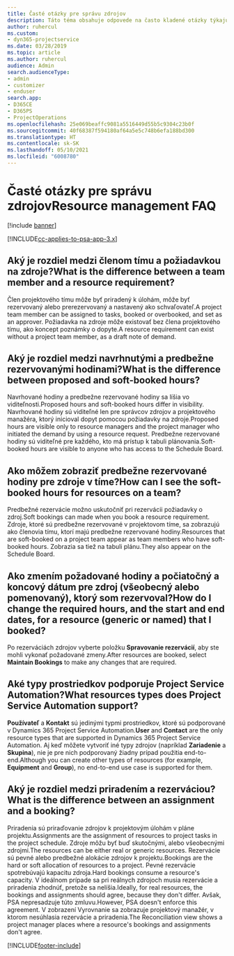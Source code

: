 ```yaml
---
title: Časté otázky pre správu zdrojov
description: Táto téma obsahuje odpovede na často kladené otázky týkajúce sa správy zdrojov.
author: ruhercul
ms.custom:
- dyn365-projectservice
ms.date: 03/28/2019
ms.topic: article
ms.author: ruhercul
audience: Admin
search.audienceType:
- admin
- customizer
- enduser
search.app:
- D365CE
- D365PS
- ProjectOperations
ms.openlocfilehash: 25e069beaffc9081a5516449d55b5c9304c23b0f
ms.sourcegitcommit: 40f68387f594180af64a5e5c748b6efa188bd300
ms.translationtype: HT
ms.contentlocale: sk-SK
ms.lasthandoff: 05/10/2021
ms.locfileid: "6008780"
---
```

# <a name="resource-management-faq"></a><span data-ttu-id="94cd0-103">Časté otázky pre správu zdrojov</span><span class="sxs-lookup"><span data-stu-id="94cd0-103">Resource management FAQ</span></span>

[!include [banner](../includes/psa-now-project-operations.md)]

[!INCLUDE[cc-applies-to-psa-app-3.x](../includes/cc-applies-to-psa-app-3x.md)]

## <a name="what-is-the-difference-between-a-team-member-and-a-resource-requirement"></a><span data-ttu-id="94cd0-104">Aký je rozdiel medzi členom tímu a požiadavkou na zdroje?</span><span class="sxs-lookup"><span data-stu-id="94cd0-104">What is the difference between a team member and a resource requirement?</span></span>

<span data-ttu-id="94cd0-105">Člen projektového tímu môže byť priradený k úlohám, môže byť rezervovaný alebo prerezervovaný a nastavený ako schvaľovateľ.</span><span class="sxs-lookup"><span data-stu-id="94cd0-105">A project team member can be assigned to tasks, booked or overbooked, and set as an approver.</span></span> <span data-ttu-id="94cd0-106">Požiadavka na zdroje môže existovať bez člena projektového tímu, ako koncept poznámky o dopyte.</span><span class="sxs-lookup"><span data-stu-id="94cd0-106">A resource requirement can exist without a project team member, as a draft note of demand.</span></span> 

## <a name="what-is-the-difference-between-proposed-and-soft-booked-hours"></a><span data-ttu-id="94cd0-107">Aký je rozdiel medzi navrhnutými a predbežne rezervovanými hodinami?</span><span class="sxs-lookup"><span data-stu-id="94cd0-107">What is the difference between proposed and soft-booked hours?</span></span>

<span data-ttu-id="94cd0-108">Navrhované hodiny a predbežne rezervované hodiny sa líšia vo viditeľnosti.</span><span class="sxs-lookup"><span data-stu-id="94cd0-108">Proposed hours and soft-booked hours differ in visibility.</span></span> <span data-ttu-id="94cd0-109">Navrhované hodiny sú viditeľné len pre správcov zdrojov a projektového manažéra, ktorý inicioval dopyt pomocou požiadavky na zdroje.</span><span class="sxs-lookup"><span data-stu-id="94cd0-109">Proposed hours are visible only to resource managers and the project manager who initiated the demand by using a resource request.</span></span> <span data-ttu-id="94cd0-110">Predbežne rezervované hodiny sú viditeľné pre každého, kto má prístup k tabuli plánovania.</span><span class="sxs-lookup"><span data-stu-id="94cd0-110">Soft-booked hours are visible to anyone who has access to the Schedule Board.</span></span>

## <a name="how-can-i-see-the-soft-booked-hours-for-resources-on-a-team"></a><span data-ttu-id="94cd0-111">Ako môžem zobraziť predbežne rezervované hodiny pre zdroje v tíme?</span><span class="sxs-lookup"><span data-stu-id="94cd0-111">How can I see the soft-booked hours for resources on a team?</span></span>

<span data-ttu-id="94cd0-112">Predbežné rezervácie možno uskutočniť pri rezervácii požiadavky o zdroj.</span><span class="sxs-lookup"><span data-stu-id="94cd0-112">Soft bookings can made when you book a resource requirement.</span></span> <span data-ttu-id="94cd0-113">Zdroje, ktoré sú predbežne rezervované v projektovom tíme, sa zobrazujú ako členovia tímu, ktorí majú predbežne rezervované hodiny.</span><span class="sxs-lookup"><span data-stu-id="94cd0-113">Resources that are soft-booked on a project team appear as team members who have soft-booked hours.</span></span> <span data-ttu-id="94cd0-114">Zobrazia sa tiež na tabuli plánu.</span><span class="sxs-lookup"><span data-stu-id="94cd0-114">They also appear on the Schedule Board.</span></span>

## <a name="how-do-i-change-the-required-hours-and-the-start-and-end-dates-for-a-resource-generic-or-named-that-i-booked"></a><span data-ttu-id="94cd0-115">Ako zmením požadované hodiny a počiatočný a koncový dátum pre zdroj (všeobecný alebo pomenovaný), ktorý som rezervoval?</span><span class="sxs-lookup"><span data-stu-id="94cd0-115">How do I change the required hours, and the start and end dates, for a resource (generic or named) that I booked?</span></span>

<span data-ttu-id="94cd0-116">Po rezerváciách zdrojov vyberte položku **Spravovanie rezervácií**, aby ste mohli vykonať požadované zmeny.</span><span class="sxs-lookup"><span data-stu-id="94cd0-116">After resources are booked, select **Maintain Bookings** to make any changes that are required.</span></span>

## <a name="what-resources-types-does-project-service-automation-support"></a><span data-ttu-id="94cd0-117">Aké typy prostriedkov podporuje Project Service Automation?</span><span class="sxs-lookup"><span data-stu-id="94cd0-117">What resources types does Project Service Automation support?</span></span>

<span data-ttu-id="94cd0-118">**Používateľ** a **Kontakt** sú jedinými typmi prostriedkov, ktoré sú podporované v Dynamics 365 Project Service Automation.</span><span class="sxs-lookup"><span data-stu-id="94cd0-118">**User** and **Contact** are the only resource types that are supported in Dynamics 365 Project Service Automation.</span></span> <span data-ttu-id="94cd0-119">Aj keď môžete vytvoriť iné typy zdrojov (napríklad **Zariadenie** a **Skupina**), nie je pre nich podporovaný žiadny prípad použitia end-to-end.</span><span class="sxs-lookup"><span data-stu-id="94cd0-119">Although you can create other types of resources (for example, **Equipment** and **Group**), no end-to-end use case is supported for them.</span></span>

## <a name="what-is-the-difference-between-an-assignment-and-a-booking"></a><span data-ttu-id="94cd0-120">Aký je rozdiel medzi priradením a rezerváciou?</span><span class="sxs-lookup"><span data-stu-id="94cd0-120">What is the difference between an assignment and a booking?</span></span>

<span data-ttu-id="94cd0-121">Priradenia sú priraďovanie zdrojov k projektovým úlohám v pláne projektu.</span><span class="sxs-lookup"><span data-stu-id="94cd0-121">Assignments are the assignment of resources to project tasks in the project schedule.</span></span> <span data-ttu-id="94cd0-122">Zdroje môžu byť buď skutočnými, alebo všeobecnými zdrojmi.</span><span class="sxs-lookup"><span data-stu-id="94cd0-122">The resources can be either real or generic resources.</span></span> <span data-ttu-id="94cd0-123">Rezervácie sú pevné alebo predbežné alokácie zdrojov k projektu.</span><span class="sxs-lookup"><span data-stu-id="94cd0-123">Bookings are the hard or soft allocation of resources to a project.</span></span> <span data-ttu-id="94cd0-124">Pevné rezervácie spotrebúvajú kapacitu zdroja.</span><span class="sxs-lookup"><span data-stu-id="94cd0-124">Hard bookings consume a resource's capacity.</span></span> <span data-ttu-id="94cd0-125">V ideálnom prípade sa pri reálnych zdrojoch musia rezervácie a priradenia zhodnúť, pretože sa nelíšia.</span><span class="sxs-lookup"><span data-stu-id="94cd0-125">Ideally, for real resources, the bookings and assignments should agree, because they don't differ.</span></span> <span data-ttu-id="94cd0-126">Avšak, PSA nepresadzuje túto zmluvu.</span><span class="sxs-lookup"><span data-stu-id="94cd0-126">However, PSA doesn't enforce this agreement.</span></span> <span data-ttu-id="94cd0-127">V zobrazení Vyrovnanie sa zobrazuje projektový manažér, v ktorom nesúhlasia rezervácie a priradenia.</span><span class="sxs-lookup"><span data-stu-id="94cd0-127">The Reconciliation view shows a project manager places where a resource's bookings and assignments don't agree.</span></span>


[!INCLUDE[footer-include](../includes/footer-banner.md)]
